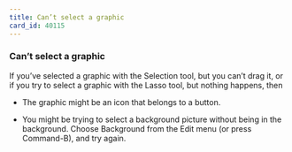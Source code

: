```yaml
---
title: Can’t select a graphic
card_id: 40115
---
```


### Can’t select a graphic

If you’ve selected a graphic with the Selection tool, but you can’t drag it, or if you try to select a graphic with the Lasso tool, but nothing happens, then

* The graphic might be an icon that belongs to a button.

* You might be trying to select a background picture without being in the background. Choose Background from the Edit menu (or press Command-B), and try again.
